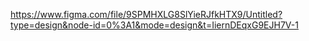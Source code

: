 https://www.figma.com/file/9SPMHXLG8SlYieRJfkHTX9/Untitled?type=design&node-id=0%3A1&mode=design&t=IiernDEqxG9EJH7V-1

